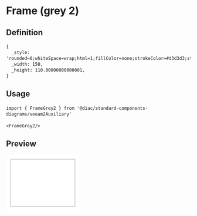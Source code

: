 # Frame (grey 2)

## Definition

```
{
  _style: 'rounded=0;whiteSpace=wrap;html=1;fillColor=none;strokeColor=#d3d3d3;strokeWidth=2;',
  _width: 150,
  _height: 110.00000000000001,
}
```

## Usage

```
import { FrameGrey2 } from '@diac/standard-components-diagrams/veeam2Auxiliary'

<FrameGrey2/>
```

## Preview

<img src="./frame-grey-2.png" width="200"/>
